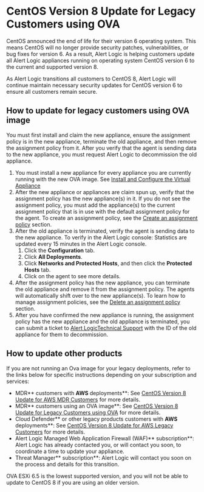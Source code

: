 # CentOS Version 8 Update for  Legacy Customers using OVA

CentOS announced the end of life for their version 6 operating system. This means CentOS will no longer provide security patches, vulnerabilities, or bug fixes for version 6. As a result, Alert Logic is helping customers update all Alert Logic appliances running on operating system CentOS version 6 to the current and supported version 8.

As Alert Logic transitions all customers to CentOS 8, Alert Logic will continue maintain necessary security updates for CentOS version 6 to ensure all customers remain secure.

## How to update for legacy customers using OVA image

You must first install and claim the new appliance, ensure the assignment policy is in the new appliance, terminate the old appliance, and then remove the assignment policy from it. After you verify that the agent  is sending data to the new appliance, you must request Alert Logic to decommission the old appliance.

1. You must install a new appliance for every appliance you are currently running with					the new OVA image. See [Install and Configure the Virtual Appliance](virtual-appliance.md)
2. After the new appliance or appliances are claim spun up, verify that the  assignment policy has the new appliance(s) in it. If you do not see the  assignment policy, you must add the appliance(s) to the current assignment policy that is in use with the default assignment policy for the agent. To create an assignment policy, see the [Create an assignment policy](https://legacy.docs.alertlogic.com/install/cloud/amazon-web-services-threat-manager-direct-linux.htm#Createanassignmentpolicy) section.
3. After the old appliance is terminated, verify the agent is sending data to the new appliance. To verify in the Alert Logic console:
Statistics are updated every 15 minutes in the Alert Logic console.
   1. Click the **Configuration** tab.
   2. Click **All Deployments**.
   3. Click **Networks and Protected Hosts**, and then click the **Protected Hosts** tab.
   4. Click on the agent to see more details.
5. After the assignment policy has the new appliance, you can terminate the old appliance and remove it from the assignment policy. The agents will automatically shift over to the new appliance(s). To learn how to manage assignment policies, see the [Delete an assignment policy](https://legacy.docs.alertlogic.com/userGuides/threat-manager-policies.htm#Deleteanassignmentpolicy) section.
6. After you have confirmed the new appliance is running, the assignment policy has the new appliance and the old appliance is terminated, you can submit a ticket to [Alert LogicTechnical Support](mailto:support@alertlogic.com) with the  ID of the old appliance for them to decommission.

## How to update other products

If you are not running an Ova image for your legacy deployments, refer to the links below for specific instructions depending on your subscription and services:

* MDR** customers with **AWS** deployments**: See [CentOS Version 8 Update for AWS MDR Customers](centos08-update-mdr-aws.md) for more details.
* MDR** customers using an OVA image**: See [CentOS Version 8 Update for  Legacy Customers using OVA](#) for more details.
* Cloud Defender** or other legacy products customers with **AWS** deployments**: See [CentOS Version 8 Update for AWS Legacy Customers](centos08-update-legacy-aws.md) for more details.
* Alert Logic Managed Web Application Firewall (WAF)** subscription**: Alert Logic has already contacted you, or will contact you soon, to coordinate a time to update your appliance.
* Threat Manager** subscription**: Alert Logic will contact you soon on the process and details for this transition.

OVA ESXi 6.5 is the lowest supported version, and you will not be able to update to CentOS 8 if you are using an older version.
